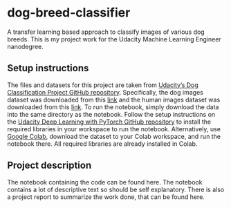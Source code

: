 # dog-breed-classifier
A transfer learning based approach to classify images of various dog breeds. This is my project work for the Udacity Machine Learning Engineer nanodegree.

## Setup instructions
The files and datasets for this project are taken from [Udacity’s Dog Classification Project
GitHub repository](https://github.com/udacity/deep-learning-v2-pytorch/tree/master/project-dog-classification). Specifically, the dog images dataset was downloaded from this [link](https://s3-us-west-1.amazonaws.com/udacity-aind/dog-project/dogImages.zip) and the human images dataset was downloaded from this [link](http://vis-www.cs.umass.edu/lfw/lfw.tgz). To run the notebook, simply download the data into the same directory as the notebook. Follow the setup instructions on the [Udacity Deep Learning with PyTorch GitHub repository](https://github.com/udacity/deep-learning-v2-pytorch) to install the required libraries in your workspace to run the notebook. Alternatively, use [Google Colab](https://colab.research.google.com/), download the dataset to your Colab workspace, and run the notebook there. All required libraries are already installed in Colab.

## Project description
The notebook containing the code can be found here. The notebook contains a lot of descriptive text so should be self explanatory. There is also a project report to summarize the work done, that can be found here.
